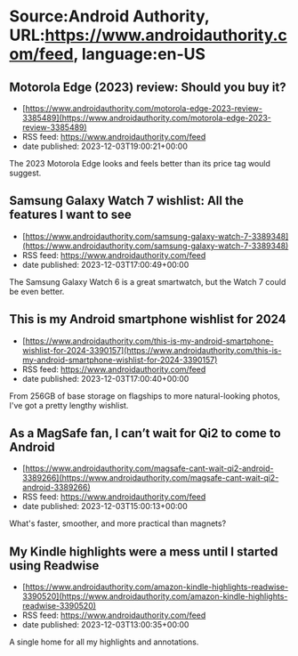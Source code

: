 # Source:Android Authority, URL:https://www.androidauthority.com/feed, language:en-US

## Motorola Edge (2023) review: Should you buy it?
 - [https://www.androidauthority.com/motorola-edge-2023-review-3385489](https://www.androidauthority.com/motorola-edge-2023-review-3385489)
 - RSS feed: https://www.androidauthority.com/feed
 - date published: 2023-12-03T19:00:21+00:00

The 2023 Motorola Edge looks and feels better than its price tag would suggest.

## Samsung Galaxy Watch 7 wishlist: All the features I want to see
 - [https://www.androidauthority.com/samsung-galaxy-watch-7-3389348](https://www.androidauthority.com/samsung-galaxy-watch-7-3389348)
 - RSS feed: https://www.androidauthority.com/feed
 - date published: 2023-12-03T17:00:49+00:00

The Samsung Galaxy Watch 6 is a great smartwatch, but the Watch 7 could be even better.

## This is my Android smartphone wishlist for 2024
 - [https://www.androidauthority.com/this-is-my-android-smartphone-wishlist-for-2024-3390157](https://www.androidauthority.com/this-is-my-android-smartphone-wishlist-for-2024-3390157)
 - RSS feed: https://www.androidauthority.com/feed
 - date published: 2023-12-03T17:00:40+00:00

From 256GB of base storage on flagships to more natural-looking photos, I've got a pretty lengthy wishlist.

## As a MagSafe fan, I can’t wait for Qi2 to come to Android
 - [https://www.androidauthority.com/magsafe-cant-wait-qi2-android-3389266](https://www.androidauthority.com/magsafe-cant-wait-qi2-android-3389266)
 - RSS feed: https://www.androidauthority.com/feed
 - date published: 2023-12-03T15:00:13+00:00

What's faster, smoother, and more practical than magnets?

## My Kindle highlights were a mess until I started using Readwise
 - [https://www.androidauthority.com/amazon-kindle-highlights-readwise-3390520](https://www.androidauthority.com/amazon-kindle-highlights-readwise-3390520)
 - RSS feed: https://www.androidauthority.com/feed
 - date published: 2023-12-03T13:00:35+00:00

A single home for all my highlights and annotations.

